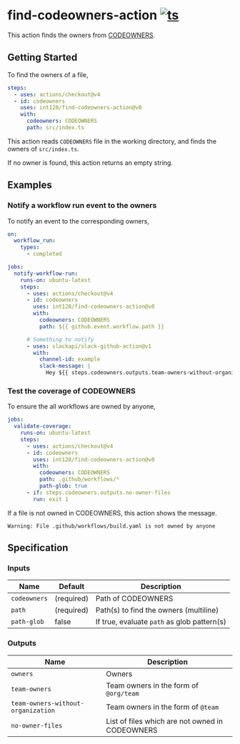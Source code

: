 # find-codeowners-action [![ts](https://github.com/int128/find-codeowners-action/actions/workflows/ts.yaml/badge.svg)](https://github.com/int128/find-codeowners-action/actions/workflows/ts.yaml)

This action finds the owners from [CODEOWNERS](https://docs.github.com/en/repositories/managing-your-repositorys-settings-and-features/customizing-your-repository/about-code-owners).

## Getting Started

To find the owners of a file,

```yaml
steps:
  - uses: actions/checkout@v4
  - id: codeowners
    uses: int128/find-codeowners-action@v0
    with:
      codeowners: CODEOWNERS
      path: src/index.ts
```

This action reads `CODEOWNERS` file in the working directory,
and finds the owners of `src/index.ts`.

If no owner is found, this action returns an empty string.

## Examples

### Notify a workflow run event to the owners

To notify an event to the corresponding owners,

```yaml
on:
  workflow_run:
    types:
      - completed

jobs:
  notify-workflow-run:
    runs-on: ubuntu-latest
    steps:
      - uses: actions/checkout@v4
      - id: codeowners
        uses: int128/find-codeowners-action@v0
        with:
          codeowners: CODEOWNERS
          path: ${{ github.event.workflow.path }}

      # Something to notify
      - uses: slackapi/slack-github-action@v1
        with:
          channel-id: example
          slack-message: |
            Hey ${{ steps.codeowners.outputs.team-owners-without-organization }}, done!
```

### Test the coverage of CODEOWNERS

To ensure the all workflows are owned by anyone,

```yaml
jobs:
  validate-coverage:
    runs-on: ubuntu-latest
    steps:
      - uses: actions/checkout@v4
      - id: codeowners
        uses: int128/find-codeowners-action@v0
        with:
          codeowners: CODEOWNERS
          path: .github/workflows/*
          path-glob: true
      - if: steps.codeowners.outputs.no-owner-files
        run: exit 1
```

If a file is not owned in CODEOWNERS, this action shows the message.

```console
Warning: File .github/workflows/build.yaml is not owned by anyone
```

## Specification

### Inputs

| Name         | Default    | Description                                 |
| ------------ | ---------- | ------------------------------------------- |
| `codeowners` | (required) | Path of CODEOWNERS                          |
| `path`       | (required) | Path(s) to find the owners (multiline)      |
| `path-glob`  | false      | If true, evaluate `path` as glob pattern(s) |

### Outputs

| Name                               | Description                                     |
| ---------------------------------- | ----------------------------------------------- |
| `owners`                           | Owners                                          |
| `team-owners`                      | Team owners in the form of `@org/team`          |
| `team-owners-without-organization` | Team owners in the form of `@team`              |
| `no-owner-files`                   | List of files which are not owned in CODEOWNERS |
